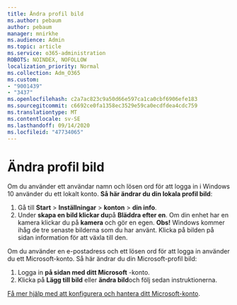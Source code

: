 ```yaml
---
title: Ändra profil bild
ms.author: pebaum
author: pebaum
manager: mnirkhe
ms.audience: Admin
ms.topic: article
ms.service: o365-administration
ROBOTS: NOINDEX, NOFOLLOW
localization_priority: Normal
ms.collection: Adm_O365
ms.custom:
- "9001439"
- "3437"
ms.openlocfilehash: c2a7ac823c9a50d66e597ca1ca0cbf6906efe183
ms.sourcegitcommit: c6692ce0fa1358ec3529e59ca0ecdfdea4cdc759
ms.translationtype: MT
ms.contentlocale: sv-SE
ms.lasthandoff: 09/14/2020
ms.locfileid: "47734065"
---
```

# <a name="change-account-picture"></a>Ändra profil bild

Om du använder ett användar namn och lösen ord för att logga in i Windows 10 använder du ett lokalt konto. **Så här ändrar du din lokala profil bild**:

1. Gå till **Start**  >  **Inställningar**  >  **konton**  >  **din info**.
2. Under **skapa en bild klickar du**på **Bläddra efter en**. Om din enhet har en kamera klickar du på **kamera** och gör en egen. 
    **Obs!** Windows kommer ihåg de tre senaste bilderna som du har använt. Klicka på bilden på sidan information för att växla till den.

Om du använder en e-postadress och ett lösen ord för att logga in använder du ett Microsoft-konto. Så här ändrar du din Microsoft-profil bild:

1. Logga in **på sidan med ditt Microsoft** -konto.
2. Klicka på **Lägg till bild** eller **ändra bild**och följ sedan instruktionerna.

[Få mer hjälp med att konfigurera och hantera ditt Microsoft-konto](https://support.microsoft.com/products/microsoft-account?category=manage-account).
